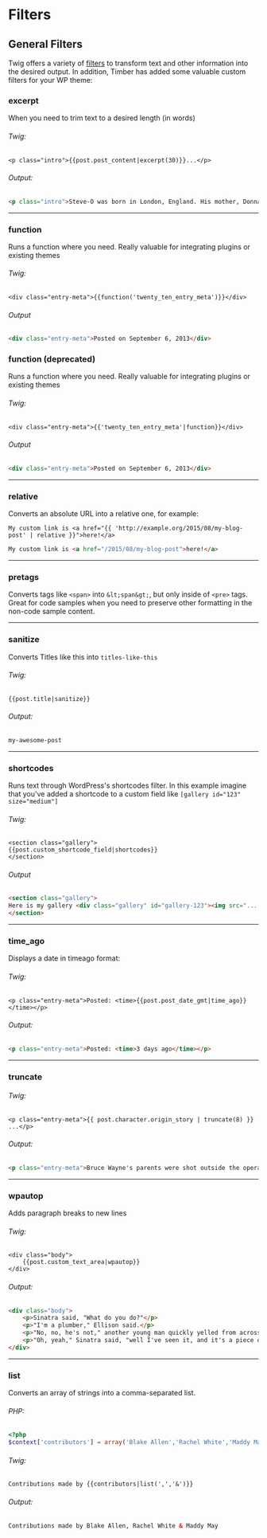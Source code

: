 # Filters

## General Filters

Twig offers a variety of [filters](http://twig.sensiolabs.org/doc/filters/index.html) to transform text and other information into the desired output. In addition, Timber has added some valuable custom filters for your WP theme:

### excerpt
When you need to trim text to a desired length (in words)

###### Twig:

```twig
<p class="intro">{{post.post_content|excerpt(30)}}...</p>
```

###### Output:

```html
<p class="intro">Steve-O was born in London, England. His mother, Donna Gay (née Wauthier), was Canadian, and his father, Richard Glover, was American. His paternal grandfather was English and his maternal step-grandfather ...</p>
```

* * *

### function
Runs a function where you need. Really valuable for integrating plugins or existing themes

###### Twig:

```twig
<div class="entry-meta">{{function('twenty_ten_entry_meta')}}</div>
```

###### Output

```html
<div class="entry-meta">Posted on September 6, 2013</div>
```


### function (deprecated)
Runs a function where you need. Really valuable for integrating plugins or existing themes

###### Twig:

```twig
<div class="entry-meta">{{'twenty_ten_entry_meta'|function}}</div>
```

###### Output

```html
<div class="entry-meta">Posted on September 6, 2013</div>
```




* * *

### relative
Converts an absolute URL into a relative one, for example:

```twig
My custom link is <a href="{{ 'http://example.org/2015/08/my-blog-post' | relative }}">here!</a>
```

```html
My custom link is <a href="/2015/08/my-blog-post">here!</a>
```

* * *

### pretags
Converts tags like `<span>` into `&lt;span&gt;`, but only inside of `<pre>` tags. Great for code samples when you need to preserve other formatting in the non-code sample content.

* * *

### sanitize

Converts Titles like this into `titles-like-this`

###### Twig:

```twig
{{post.title|sanitize}}
```

###### Output:

```html
my-awesome-post
```

* * *

### shortcodes

Runs text through WordPress's shortcodes filter. In this example imagine that you've added a shortcode to a custom field like `[gallery id="123" size="medium"]`

###### Twig:

```twig
<section class="gallery">
{{post.custom_shortcode_field|shortcodes}}
</section>
```

###### Output

```html
<section class="gallery">
Here is my gallery <div class="gallery" id="gallery-123"><img src="...." />...</div>
</section>
```

* * *

### time_ago

Displays a date in timeago format:

###### Twig:

```twig
<p class="entry-meta">Posted: <time>{{post.post_date_gmt|time_ago}}</time></p>
```

###### Output:

```html
<p class="entry-meta">Posted: <time>3 days ago</time></p>
```

* * *

### truncate

###### Twig:

```twig
<p class="entry-meta">{{ post.character.origin_story | truncate(8) }} ...</p>
```

###### Output:

```html
<p class="entry-meta">Bruce Wayne's parents were shot outside the opera ...</p>
```

* * *

### wpautop
Adds paragraph breaks to new lines

###### Twig:

```twig
<div class="body">
	{{post.custom_text_area|wpautop}}
</div>
```

###### Output:

```html
<div class="body">
	<p>Sinatra said, "What do you do?"</p>
	<p>"I'm a plumber," Ellison said.</p>
	<p>"No, no, he's not," another young man quickly yelled from across the table. "He wrote The Oscar."</p>
	<p>"Oh, yeah," Sinatra said, "well I've seen it, and it's a piece of crap."</p>
</div>
```

* * *

### list
Converts an array of strings into a comma-separated list.

###### PHP:

```php
<?php
$context['contributors'] = array('Blake Allen','Rachel White','Maddy May');
```

###### Twig:

```twig
Contributions made by {{contributors|list(',','&')}}
```

###### Output:

```html
Contributions made by Blake Allen, Rachel White & Maddy May
```
